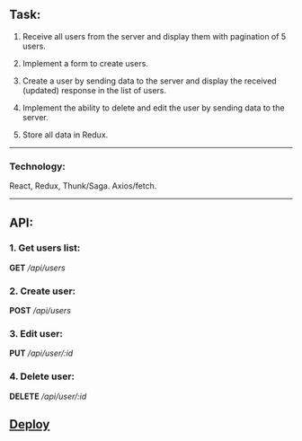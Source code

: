 ## Task:

1. Receive all users from the server and display them with pagination of 5 users.

2. Implement a form to create users.

3. Create a user by sending data to the server and display the received (updated) response in the list of users.

4. Implement the ability to delete and edit the user by sending data to the server.

5. Store all data in Redux.

---

### Technology:

React, Redux, Thunk/Saga. Axios/fetch.

---

## API:

### 1. Get users list:

**GET** _/api/users_

### 2. Create user:

**POST** _/api/users_

### 3. Edit user:

**PUT** _/api/user/:id_

### 4. Delete user:

**DELETE** _/api/user/:id_

## [Deploy](https://user-crud-yuskiv.netlify.app*)
